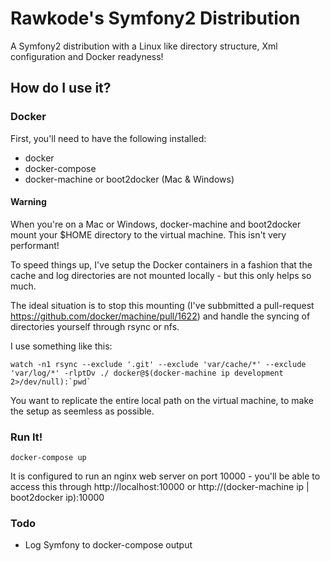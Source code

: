 # Rawkode's Symfony2 Distribution

A Symfony2 distribution with a Linux like directory structure, Xml configuration and Docker readyness!

## How do I use it?

### Docker

First, you'll need to have the following installed:

* docker
* docker-compose
* docker-machine or boot2docker (Mac & Windows)

#### Warning

When you're on a Mac or Windows, docker-machine and boot2docker mount your $HOME directory to the virtual machine. This isn't very performant!

To speed things up, I've setup the Docker containers in a fashion that the cache and log directories are not mounted locally - but this only helps so much.

The ideal situation is to stop this mounting (I've subbmitted a pull-request https://github.com/docker/machine/pull/1622) and handle the syncing of directories yourself through rsync or nfs.

I use something like this:

```
watch -n1 rsync --exclude '.git' --exclude 'var/cache/*' --exclude 'var/log/*' -rlptDv ./ docker@$(docker-machine ip development 2>/dev/null):`pwd`
```

You want to replicate the entire local path on the virtual machine, to make the setup as seemless as possible.

### Run It!

```docker-compose up```

It is configured to run an nginx web server on port 10000 - you'll be able to access this through http://localhost:10000 or http://(docker-machine ip | boot2docker ip):10000

### Todo

* Log Symfony to docker-compose output
